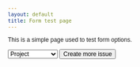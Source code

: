 ```yaml
---
layout: default
title: Form test page
---
```

This is a simple page used to test form options.

<STYLE TYPE='text/css'>textarea { width: 100%; margin: 0; padding: 0; border-width: 1; } .feedback-summary { width: 100%; margin: 0; padding: 0; border-width: 1; } BODY, input, select, table { font-size: 12px;font-family: Arial,Helvetica,FreeSans;} </STYLE> <script src='http://ajax.googleapis.com/ajax/libs/jquery/1.7.1/jquery.min.js'></script> <div> <div id='feedback-error'></div> <select id='feedback-project' name='feedback-project'> <option value='' selected >Project</option> <option value='1'>Linaro Contact</option> </select> <input type='button' class='feedback-new-issue-button' id='feedback-new-issue-button' value='Create more issue'><iframe id='feedback-response' class='feedback-response' name='feedback-response' frameborder='no' style='display: none' width='500' height='250'></iframe><script type='text/javascript'> function showForm(formIndex) { jQuery('.feedback-main-div').hide(); jQuery('.feedback-response').hide(); jQuery('#' + formIndex + 'feedback-main-div').show(); jQuery('.feedback-new-issue-button').hide(); } jQuery(window).load(function() { jQuery('#feedback-project').change(function() { showForm(jQuery('#feedback-project').val());}); jQuery('.feedback-new-issue-button').click(function () { showForm(jQuery('#feedback-project').val()); }); showForm(jQuery('#feedback-project').val());}); </script> <link rel="stylesheet" type="text/css" href="http://aui-cdn.atlassian.com/aui-adg/5.4.3/css/aui.css"> <br/> <div id='1feedback-main-div' class='feedback-main-div' style='display:none;font-size: 12px; font-family: Arial,Helvetica,FreeSans,sans-serif'> <form class='aui' enctype='multipart/form-data' id='1feedback-form' name='feedback-form' target='feedback-response' method='post' action='https://servicedesk.linaro.org/plugins/servlet/feedback/create'> <input type='hidden' name='form-index' id='1form-index' value='1'/> <input type='hidden' name='feedback-from-url' id='feedback-from-url' value=''/><br/> <div><select id='1feedback-priority' name='feedback-priority'> <option value='' selected >Priority</option> <option value='10200'>Severity 0 - Emergency</option> <option value='10000'>Business Critical</option> <option value='10201'>Severity 1 - Critical</option> <option value='10001'>Degraded Service</option> <option value='10202'>Severity 2 - High</option> <option value='10002'>General Issue</option> <option value='10203'>Severity 3 - Normal</option> <option value='10100'>Blocker</option> <option value='10101'>High</option> <option value='10102'>Medium</option> <option value='10103'>Low</option> <option value='10104'>Minor</option> <option value='10204'>Severity 4 - Feature Request</option> </select> </div> <br> <div><input type='text' id='1feedback-summary' name='feedback-summary' class='feedback-summary' placeholder='Summary' value=''/></div> <br> <div><TEXTAREA id='1feedback-body' name='feedback-body' ROWS='5' placeholder='You can specify the details ...'></TEXTAREA></div> <br> <div><input type='text' id='1customfield_12401' name='customfield_12401' placeholder='Company' size='38' value=''/></div> <input type='text' id='1feedback-email' name='feedback-email' placeholder='E-mail' size='38' value=''/> <br> <div align="right"> <input type='button' value=' Ask ' onclick='addFeedback1 ()'/> </div> </form></div> <script type='text/javascript'> jQuery(window).load(function() { jQuery('#1feedback-new-issue-div').hide(); }); function isValidEmail(email ) { var re = /^(([^<>()[\]\\.,;:\s@\"]+(\.[^<>()[\]\\.,;:\s@\"]+)*)|(\".+\"))@((\[[0-9]{1,3}\.[0-9]{1,3}\.[0-9]{1,3}\.[0-9]{1,3}\])|(([a-zA-Z\-0-9]+\.)+[a-zA-Z]{2,}))$/; return re.test(email); } function addFeedback1() { var summary = jQuery('#1feedback-summary').val(); var email = jQuery('#1feedback-email').val(); if (summary == '' || email == '') { var message = ''; if (summary == '') { message = message + '<div>Enter the summary</div>'; } if (email == '') { message = message + '<div>Enter E-mail</div>'; } jQuery('#feedback-error').html(message); return false; } if (!isValidEmail(email )) { message = message + '<div>E-mail address is in an Invalid format!</div>'; jQuery('#feedback-error').html(message); return false; } jQuery('#feedback-error').html(''); jQuery('#1feedback-main-div').hide(); jQuery('#1feedback-new-issue-div').show(); jQuery('.feedback-response').css('display', 'block'); jQuery('.feedback-new-issue-button').show(); jQuery('#1feedback-form').submit(); return false; } </script></div>
